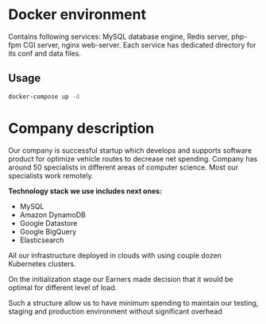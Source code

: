 # Docker environment

Contains following services: MySQL database engine, Redis server, php-fpm CGI server, nginx web-server.
Each service has dedicated directory for its conf and data files.

## Usage

```bash
docker-compose up -d
```

# Company description

Our company is successful startup which develops and supports software product for optimize vehicle routes to decrease net spending.
Company has around 50 specialists in different areas of computer science. Most our specialists work remotely.

__Technology stack we use includes next ones:__
- MySQL
- Amazon DynamoDB
- Google Datastore
- Google BigQuery
- Elasticsearch

All our infrastructure deployed in clouds with using couple dozen Kubernetes clusters.

On the initialization stage our Earners made decision that it would be optimal for different level of load.

Such a structure allow us to have minimum spending to maintain our testing, staging and production environment without significant overhead